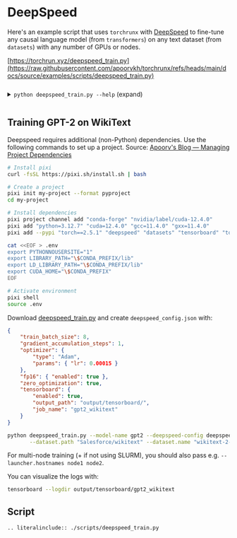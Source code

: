 # DeepSpeed

Here's an example script that uses `torchrunx` with [DeepSpeed](https://www.deepspeed.ai) to fine-tune any causal language model (from `transformers`) on any text dataset (from `datasets`) with any number of GPUs or nodes.

[https://torchrun.xyz/deepspeed_train.py](https://raw.githubusercontent.com/apoorvkh/torchrunx/refs/heads/main/docs/source/examples/scripts/deepspeed_train.py)

<details>
  <summary><p style="display: inline-block;"><code class="docutils literal notranslate"><span class="pre">python deepspeed_train.py --help</span></code></p> (expand)</summary>

  ```{eval-rst}
  .. literalinclude:: ./scripts/deepspeed_help.txt
  ```
</details>

## Training GPT-2 on WikiText

Deepspeed requires additional (non-Python) dependencies. Use the following commands to set up a project. Source: [Apoorv's Blog — Managing Project Dependencies](https://blog.apoorvkh.com/posts/project-dependencies.html)

```bash
# Install pixi
curl -fsSL https://pixi.sh/install.sh | bash

# Create a project
pixi init my-project --format pyproject
cd my-project

# Install dependencies
pixi project channel add "conda-forge" "nvidia/label/cuda-12.4.0"
pixi add "python=3.12.7" "cuda=12.4.0" "gcc=11.4.0" "gxx=11.4.0"
pixi add --pypi "torch==2.5.1" "deepspeed" "datasets" "tensorboard" "torch" "torchrunx" "transformers" "tyro"

cat <<EOF > .env
export PYTHONNOUSERSITE="1"
export LIBRARY_PATH="\$CONDA_PREFIX/lib"
export LD_LIBRARY_PATH="\$CONDA_PREFIX/lib"
export CUDA_HOME="\$CONDA_PREFIX"
EOF

# Activate environment
pixi shell
source .env
```

Download [deepspeed_train.py](https://raw.githubusercontent.com/apoorvkh/torchrunx/refs/heads/main/docs/source/examples/scripts/deepspeed_train.py) and create `deepspeed_config.json` with:

```json
{
    "train_batch_size": 8,
    "gradient_accumulation_steps": 1,
    "optimizer": {
        "type": "Adam",
        "params": { "lr": 0.00015 }
    },
    "fp16": { "enabled": true },
    "zero_optimization": true,
    "tensorboard": {
        "enabled": true,
        "output_path": "output/tensorboard/",
        "job_name": "gpt2_wikitext"
    }
}
```

```bash
python deepspeed_train.py --model-name gpt2 --deepspeed-config deepspeed_config.json --checkpoint-dir output \
       --dataset.path "Salesforce/wikitext" --dataset.name "wikitext-2-v1" --dataset.split "train" --dataset.num-samples 80
```

For multi-node training (+ if not using SLURM), you should also pass e.g. `--launcher.hostnames node1 node2`.

You can visualize the logs with:

```bash
tensorboard --logdir output/tensorboard/gpt2_wikitext
```

## Script

```{eval-rst}
.. literalinclude:: ./scripts/deepspeed_train.py
```
